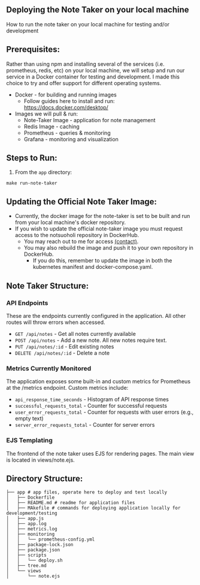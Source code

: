 ## Deploying the Note Taker on your local machine
How to run the note taker on your local machine for testing and/or development

## Prerequisites:
Rather than using npm and installing several of the services (i.e. prometheus, redis, etc) on your local machine, we will setup and run our service in a Docker container for testing and development. I made this choice to try and offer support for different operating systems.

- Docker - for building and running images
    - Follow guides here to install and run: https://docs.docker.com/desktop/
- Images we will pull & run:
    - Note-Taker Image - application for note management
    - Redis Image - caching
    - Prometheus - queries & monitoring
    - Grafana - monitoring and visualization

## Steps to Run:
1. From the `app` directory:
```
make run-note-taker
```

## Updating the Official Note Taker Image:
- Currently, the docker image for the note-taker is set to be built and run from your local machine's docker repository.
- If you wish to update the official note-taker image you must request access to the notsuoholi repository in DockerHub.
    - You may reach out to me for access [(contact)](mailto:oliblaine@gmail.com).
    - You may also rebuild the image and push it to your own repository in DockerHub.
        - If you do this, remember to update the image in both the kubernetes manifest and docker-compose.yaml. 

## Note Taker Structure:
### API Endpoints
These are the endpoints currently configured in the application. All other routes will throw errors when accessed.
- `GET /api/notes` - Get all notes currently available
- `POST /api/notes` - Add a new note. All new notes require text.
- `PUT /api/notes/:id` - Edit existing notes
- `DELETE /api/notes/:id` - Delete a note

### Metrics Currently Monitored
The application exposes some built-in and custom metrics for Prometheus at the /metrics endpoint.
Custom metrics include:
- `api_response_time_seconds` - Histogram of API response times
- `successful_requests_total` - Counter for successful requests
- `user_error_requests_total` - Counter for requests with user errors (e.g., empty text)
- `server_error_requests_total` - Counter for server errors

### EJS Templating
The frontend of the note taker uses EJS for rendering pages. The main view is located in views/note.ejs.

## Directory Structure:
```
├── app # app files, operate here to deploy and test locally
│   ├── Dockerfile
│   ├── README.md # readme for application files
│   ├── MAkefile # commands for deploying application locally for development/testing
│   ├── app.js
│   ├── app.log
│   ├── metrics.log
│   ├── monitoring
│   │   └── prometheus-config.yml
│   ├── package-lock.json
│   ├── package.json
│   ├── scripts
│   │   └── deploy.sh
│   ├── tree.md
│   └── views
│       └── note.ejs
```
